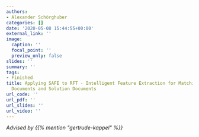 ```yaml
---
authors:
- Alexander Schörghuber
categories: []
date: '2020-05-08 15:44:55+00:00'
external_link: ''
image:
  caption: ''
  focal_point: ''
  preview_only: false
slides: ''
summary: ''
tags:
- Finished
title: Applying SAFE to RFT - Intelligent Feature Extraction for Matching Requirement
  Documents and Solution Documents
url_code: ''
url_pdf: ''
url_slides: ''
url_video: ''
---
```




*Advised by {{% mention "gertrude-kappel" %}}*